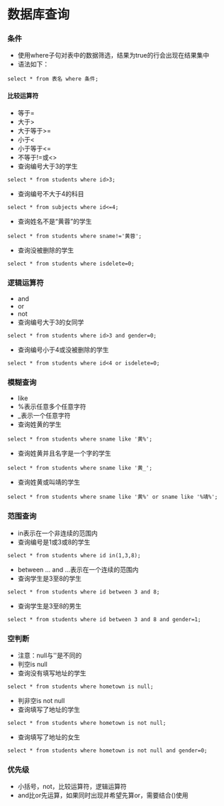 # 数据库查询

### 条件

- 使用where子句对表中的数据筛选，结果为true的行会出现在结果集中
- 语法如下：

```
select * from 表名 where 条件;
```

#### 比较运算符

- 等于=
- 大于>
- 大于等于>=
- 小于<
- 小于等于<=
- 不等于!=或<>
- 查询编号大于3的学生

```
select * from students where id>3;
```

- 查询编号不大于4的科目

```
select * from subjects where id<=4;
```

- 查询姓名不是“黄蓉”的学生

```
select * from students where sname!='黄蓉';
```

- 查询没被删除的学生

```
select * from students where isdelete=0;
```

### 逻辑运算符

- and
- or
- not
- 查询编号大于3的女同学

```
select * from students where id>3 and gender=0;
```

- 查询编号小于4或没被删除的学生

```
select * from students where id<4 or isdelete=0;
```

### 模糊查询

- like
- %表示任意多个任意字符
- _表示一个任意字符
- 查询姓黄的学生

```
select * from students where sname like '黄%';
```

- 查询姓黄并且名字是一个字的学生

```
select * from students where sname like '黄_';
```

- 查询姓黄或叫靖的学生

```
select * from students where sname like '黄%' or sname like '%靖%';
```

### 范围查询

- in表示在一个非连续的范围内
- 查询编号是1或3或8的学生

```
select * from students where id in(1,3,8);
```

- between ... and ...表示在一个连续的范围内
- 查询学生是3至8的学生

```
select * from students where id between 3 and 8;
```

- 查询学生是3至8的男生

```
select * from students where id between 3 and 8 and gender=1;
```

### 空判断

- 注意：null与''是不同的
- 判空is null
- 查询没有填写地址的学生

```
select * from students where hometown is null;
```

- 判非空is not null
- 查询填写了地址的学生

```
select * from students where hometown is not null;
```

- 查询填写了地址的女生

```
select * from students where hometown is not null and gender=0;
```

### 优先级

- 小括号，not，比较运算符，逻辑运算符
- and比or先运算，如果同时出现并希望先算or，需要结合()使用